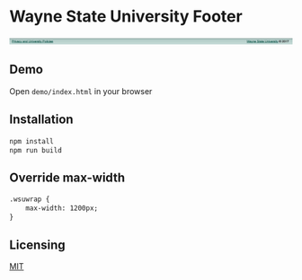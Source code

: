 # Wayne State University Footer

![Header Image](https://raw.githubusercontent.com/waynestate/wsufooter/assets/images/footer.png)

## Demo

Open `demo/index.html` in your browser

## Installation

    npm install
    npm run build

## Override max-width

    .wsuwrap {
        max-width: 1200px;
    }

## Licensing

[MIT](http://www.opensource.org/licenses/mit-license.php)
